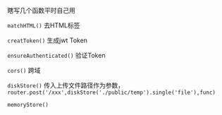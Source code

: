瞎写几个函数平时自己用

`matchHTML()` 去HTML标签

`creatToken()` 生成jwt Token

`ensureAuthenticated()` 验证Token

`cors()` 跨域

`diskStore()` 传入上传文件路径作为参数，`router.post('/xxx',diskStore('./public/temp').single('file'),func)`

`memoryStore()`